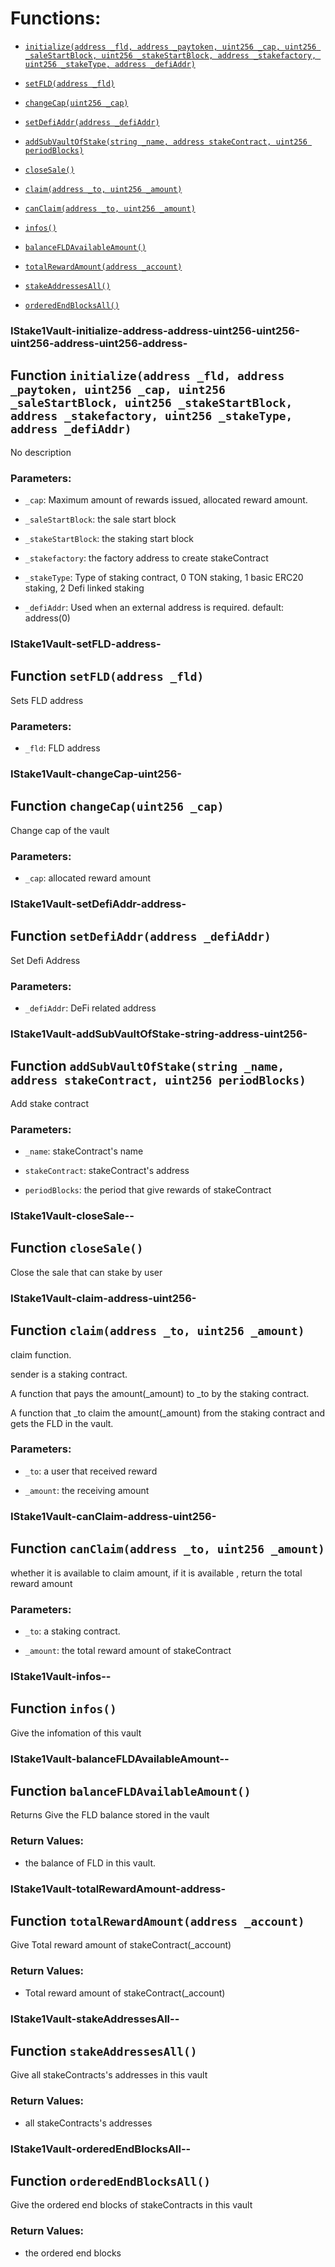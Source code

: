# Functions:

- [`initialize(address _fld, address _paytoken, uint256 _cap, uint256 _saleStartBlock, uint256 _stakeStartBlock, address _stakefactory, uint256 _stakeType, address _defiAddr)`](#IStake1Vault-initialize-address-address-uint256-uint256-uint256-address-uint256-address-)

- [`setFLD(address _fld)`](#IStake1Vault-setFLD-address-)

- [`changeCap(uint256 _cap)`](#IStake1Vault-changeCap-uint256-)

- [`setDefiAddr(address _defiAddr)`](#IStake1Vault-setDefiAddr-address-)

- [`addSubVaultOfStake(string _name, address stakeContract, uint256 periodBlocks)`](#IStake1Vault-addSubVaultOfStake-string-address-uint256-)

- [`closeSale()`](#IStake1Vault-closeSale--)

- [`claim(address _to, uint256 _amount)`](#IStake1Vault-claim-address-uint256-)

- [`canClaim(address _to, uint256 _amount)`](#IStake1Vault-canClaim-address-uint256-)

- [`infos()`](#IStake1Vault-infos--)

- [`balanceFLDAvailableAmount()`](#IStake1Vault-balanceFLDAvailableAmount--)

- [`totalRewardAmount(address _account)`](#IStake1Vault-totalRewardAmount-address-)

- [`stakeAddressesAll()`](#IStake1Vault-stakeAddressesAll--)

- [`orderedEndBlocksAll()`](#IStake1Vault-orderedEndBlocksAll--)

### IStake1Vault-initialize-address-address-uint256-uint256-uint256-address-uint256-address-

## Function `initialize(address _fld, address _paytoken, uint256 _cap, uint256 _saleStartBlock, uint256 _stakeStartBlock, address _stakefactory, uint256 _stakeType, address _defiAddr)`

No description

### Parameters:

- `_cap`:  Maximum amount of rewards issued, allocated reward amount.

- `_saleStartBlock`:  the sale start block

- `_stakeStartBlock`:  the staking start block

- `_stakefactory`: the factory address to create stakeContract

- `_stakeType`:  Type of staking contract, 0 TON staking, 1 basic ERC20 staking, 2 Defi linked staking

- `_defiAddr`: Used when an external address is required. default: address(0)

### IStake1Vault-setFLD-address-

## Function `setFLD(address _fld)`

Sets FLD address

### Parameters:

- `_fld`:  FLD address

### IStake1Vault-changeCap-uint256-

## Function `changeCap(uint256 _cap)`

Change cap of the vault

### Parameters:

- `_cap`:  allocated reward amount

### IStake1Vault-setDefiAddr-address-

## Function `setDefiAddr(address _defiAddr)`

Set Defi Address

### Parameters:

- `_defiAddr`: DeFi related address

### IStake1Vault-addSubVaultOfStake-string-address-uint256-

## Function `addSubVaultOfStake(string _name, address stakeContract, uint256 periodBlocks)`

 Add stake contract

### Parameters:

- `_name`: stakeContract's name

- `stakeContract`: stakeContract's address

- `periodBlocks`: the period that give rewards of stakeContract

### IStake1Vault-closeSale--

## Function `closeSale()`

 Close the sale that can stake by user

### IStake1Vault-claim-address-uint256-

## Function `claim(address _to, uint256 _amount)`

claim function.

sender is a staking contract.

A function that pays the amount(_amount) to _to by the staking contract.

A function that _to claim the amount(_amount) from the staking contract and gets the FLD in the vault.

### Parameters:

- `_to`: a user that received reward

- `_amount`: the receiving amount

### IStake1Vault-canClaim-address-uint256-

## Function `canClaim(address _to, uint256 _amount)`

whether it is available to claim amount, if it is available , return the total reward amount

### Parameters:

- `_to`:  a staking contract.

- `_amount`: the total reward amount of stakeContract

### IStake1Vault-infos--

## Function `infos()`

Give the infomation of this vault

### IStake1Vault-balanceFLDAvailableAmount--

## Function `balanceFLDAvailableAmount()`

Returns Give the FLD balance stored in the vault

### Return Values:

- the balance of FLD in this vault.

### IStake1Vault-totalRewardAmount-address-

## Function `totalRewardAmount(address _account)`

Give Total reward amount of stakeContract(_account)

### Return Values:

- Total reward amount of stakeContract(_account)

### IStake1Vault-stakeAddressesAll--

## Function `stakeAddressesAll()`

Give all stakeContracts's addresses in this vault

### Return Values:

- all stakeContracts's addresses

### IStake1Vault-orderedEndBlocksAll--

## Function `orderedEndBlocksAll()`

Give the ordered end blocks of stakeContracts in this vault

### Return Values:

- the ordered end blocks
